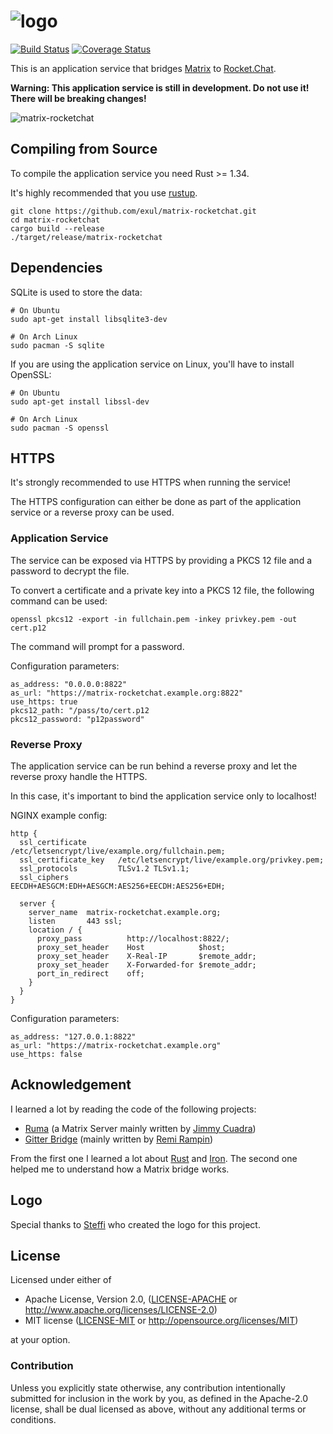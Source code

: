 ![logo](https://cloud.githubusercontent.com/assets/1886214/25308549/323fd2f8-27b7-11e7-9d2c-e7e8380a686d.png)
=======

[![Build Status](https://travis-ci.org/exul/matrix-rocketchat.svg?branch=master)](https://travis-ci.org/exul/matrix-rocketchat)
[![Coverage Status](https://coveralls.io/repos/github/exul/matrix-rocketchat/badge.svg?branch=master)](https://coveralls.io/github/exul/matrix-rocketchat?branch=master)

This is an application service that bridges [Matrix](https://matrix.org) to
[Rocket.Chat](https://rocket.chat).

**Warning: This application service is still in development. Do not use it!
There will be breaking changes!**

![matrix-rocketchat](https://cloud.githubusercontent.com/assets/1886214/24167507/457d5ea2-0e77-11e7-8102-c14e4c04e4dd.png)


## Compiling from Source

To compile the application service you need Rust >= 1.34.

It's highly recommended that you use [rustup](https://www.rustup.rs).

```
git clone https://github.com/exul/matrix-rocketchat.git
cd matrix-rocketchat
cargo build --release
./target/release/matrix-rocketchat
```

## Dependencies

SQLite is used to store the data:

```
# On Ubuntu
sudo apt-get install libsqlite3-dev

# On Arch Linux
sudo pacman -S sqlite
```

If you are using the application service on Linux, you'll have to install OpenSSL:

```
# On Ubuntu
sudo apt-get install libssl-dev

# On Arch Linux
sudo pacman -S openssl
```

## HTTPS

It's strongly recommended to use HTTPS when running the service!

The HTTPS configuration can either be done as part of the application service or a reverse proxy can be used.

### Application Service

The service can be exposed via HTTPS by providing a PKCS 12 file and a password to decrypt the file.

To convert a certificate and a private key into a PKCS 12 file, the following command can be used:

```
openssl pkcs12 -export -in fullchain.pem -inkey privkey.pem -out cert.p12
```

The command will prompt for a password.

Configuration parameters:

```
as_address: "0.0.0.0:8822"
as_url: "https://matrix-rocketchat.example.org:8822"
use_https: true
pkcs12_path: "/pass/to/cert.p12
pkcs12_password: "p12password"
```

### Reverse Proxy

The application service can be run behind a reverse proxy and let the reverse proxy handle the HTTPS.

In this case, it's important to bind the application service only to localhost!

NGINX example config:

```
http {
  ssl_certificate       /etc/letsencrypt/live/example.org/fullchain.pem;
  ssl_certificate_key   /etc/letsencrypt/live/example.org/privkey.pem;
  ssl_protocols         TLSv1.2 TLSv1.1;
  ssl_ciphers           EECDH+AESGCM:EDH+AESGCM:AES256+EECDH:AES256+EDH;

  server {
    server_name  matrix-rocketchat.example.org;
    listen       443 ssl;
    location / {
      proxy_pass          http://localhost:8822/;
      proxy_set_header    Host            $host;
      proxy_set_header    X-Real-IP       $remote_addr;
      proxy_set_header    X-Forwarded-for $remote_addr;
      port_in_redirect    off;
    }
  }
}
```

Configuration parameters:

```
as_address: "127.0.0.1:8822"
as_url: "https://matrix-rocketchat.example.org"
use_https: false
```

## Acknowledgement

I learned a lot by reading the code of the following projects:
* [Ruma](https://github.com/ruma/ruma) (a Matrix Server mainly written by
  [Jimmy Cuadra](https://github.com/jimmycuadra))
* [Gitter Bridge](https://github.com/remram44/matrix-appservice-gitter-twisted)
  (mainly written by [Remi Rampin](https://github.com/remram44))

From the first one I learned a lot about [Rust](https://www.rust-lang.org) and
[Iron](https://github.com/iron/iron). The second one helped me to understand
how a Matrix bridge works.

## Logo

Special thanks to [Steffi](http://schriftundsatz.ch) who created the logo for this project.

## License

Licensed under either of

 * Apache License, Version 2.0, ([LICENSE-APACHE](LICENSE-APACHE) or
   http://www.apache.org/licenses/LICENSE-2.0)
 * MIT license ([LICENSE-MIT](LICENSE-MIT) or
   http://opensource.org/licenses/MIT)

at your option.

### Contribution

Unless you explicitly state otherwise, any contribution intentionally submitted
for inclusion in the work by you, as defined in the Apache-2.0 license, shall
  be dual licensed as above, without any additional terms or conditions.
